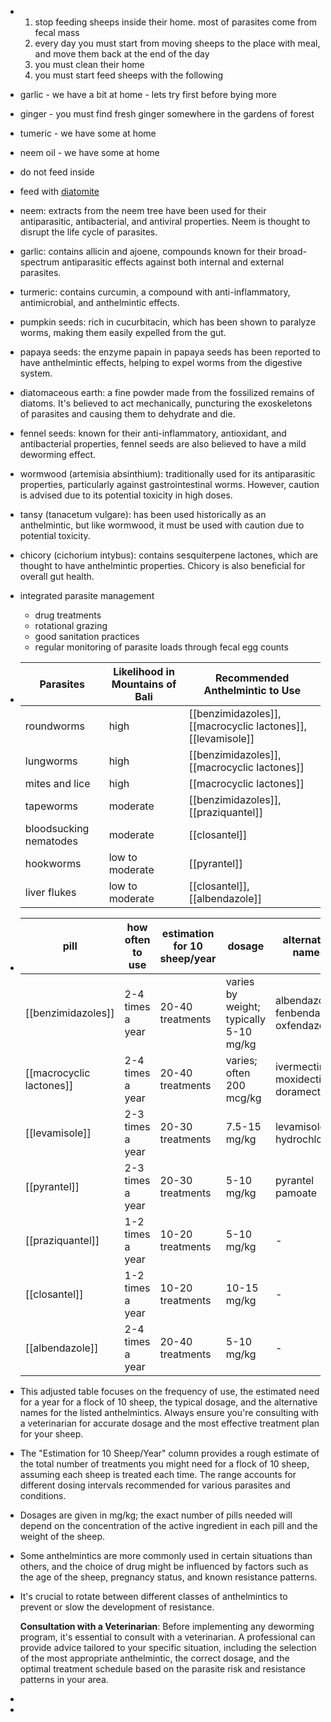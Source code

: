 - 1. stop feeding sheeps inside their home. most of parasites come from fecal mass
  2. every day you must start from moving sheeps to the place with meal, and move them back at the end of the day
  3. you must clean their home
  4. you must start feed sheeps with the following
- garlic - we have a bit at home - lets try first before bying more
- ginger - you must find fresh ginger somewhere in the gardens of forest
- tumeric - we have some at home
- neem oil - we have some at home
- do not feed inside
- feed with [diatomite](https://www.tokopedia.com/niochemical/dicalite-diatomite-diatomaceous-earth-powder-1kg?extParam=ivf%3Dfalse%26src%3Dsearch)
- neem: extracts from the neem tree have been used for their antiparasitic, antibacterial, and antiviral properties. Neem is thought to disrupt the life cycle of parasites.
- garlic: contains allicin and ajoene, compounds known for their broad-spectrum antiparasitic effects against both internal and external parasites.
- turmeric: contains curcumin, a compound with anti-inflammatory, antimicrobial, and anthelmintic effects.
- pumpkin seeds: rich in cucurbitacin, which has been shown to paralyze worms, making them easily expelled from the gut.
- papaya seeds: the enzyme papain in papaya seeds has been reported to have anthelmintic effects, helping to expel worms from the digestive system.
- diatomaceous earth: a fine powder made from the fossilized remains of diatoms. It's believed to act mechanically, puncturing the exoskeletons of parasites and causing them to dehydrate and die.
- fennel seeds: known for their anti-inflammatory, antioxidant, and antibacterial properties, fennel seeds are also believed to have a mild deworming effect.
- wormwood (artemisia absinthium): traditionally used for its antiparasitic properties, particularly against gastrointestinal worms. However, caution is advised due to its potential toxicity in high doses.
- tansy (tanacetum vulgare): has been used historically as an anthelmintic, but like wormwood, it must be used with caution due to potential toxicity.
- chicory (cichorium intybus): contains sesquiterpene lactones, which are thought to have anthelmintic properties. Chicory is also beneficial for overall gut health.
- integrated parasite management
	- drug treatments
	- rotational grazing
	- good sanitation practices
	- regular monitoring of parasite loads through fecal egg counts
- | Parasites             | Likelihood in Mountains of Bali | Recommended Anthelmintic to Use            |
  |-----------------------|---------------------------------|---------------------------------------------|
  | roundworms        | high                            | [[benzimidazoles]], [[macrocyclic lactones]], [[levamisole]] |
  | lungworms         | high                            | [[benzimidazoles]], [[macrocyclic lactones]] |
  | mites and lice    | high                            | [[macrocyclic lactones]]                      |
  | tapeworms         | moderate                        | [[benzimidazoles]], [[praziquantel]]          |
  | bloodsucking nematodes | moderate                  | [[closantel]]                                 |
  | hookworms         | low to moderate                 | [[pyrantel]]                                  |
  | liver flukes      | low to moderate                 | [[closantel]], [[albendazole]] |
- | pill                      | how often to use         | estimation for 10 sheep/year | dosage                            | alternative names |
  |---------------------------|--------------------------|------------------------------|-----------------------------------|-------------------|
  | [[benzimidazoles]]            | 2-4 times a year         | 20-40 treatments            | varies by weight; typically 5-10 mg/kg | albendazole, fenbendazole, oxfendazole |
  | [[macrocyclic lactones]]      | 2-4 times a year         | 20-40 treatments            | varies; often 200 mcg/kg           | ivermectin, moxidectin, doramectin |
  | [[levamisole]]                | 2-3 times a year         | 20-30 treatments            | 7.5-15 mg/kg                       | levamisole hydrochloride |
  | [[pyrantel]]                  | 2-3 times a year         | 20-30 treatments            | 5-10 mg/kg                         | pyrantel pamoate |
  | [[praziquantel]]              | 1-2 times a year         | 10-20 treatments            | 5-10 mg/kg                         | - |
  | [[closantel]]                 | 1-2 times a year         | 10-20 treatments            | 10-15 mg/kg                        | - |
  | [[albendazole]]               | 2-4 times a year         | 20-40 treatments            | 5-10 mg/kg                         | - |
- This adjusted table focuses on the frequency of use, the estimated need for a year for a flock of 10 sheep, the typical dosage, and the alternative names for the listed anthelmintics. Always ensure you're consulting with a veterinarian for accurate dosage and the most effective treatment plan for your sheep.
- The "Estimation for 10 Sheep/Year" column provides a rough estimate of the total number of treatments you might need for a flock of 10 sheep, assuming each sheep is treated each time. The range accounts for different dosing intervals recommended for various parasites and conditions.
- Dosages are given in mg/kg; the exact number of pills needed will depend on the concentration of the active ingredient in each pill and the weight of the sheep.
- Some anthelmintics are more commonly used in certain situations than others, and the choice of drug might be influenced by factors such as the age of the sheep, pregnancy status, and known resistance patterns.
- It's crucial to rotate between different classes of anthelmintics to prevent or slow the development of resistance.
  
  **Consultation with a Veterinarian**:
  Before implementing any deworming program, it's essential to consult with a veterinarian. A professional can provide advice tailored to your specific situation, including the selection of the most appropriate anthelmintic, the correct dosage, and the optimal treatment schedule based on the parasite risk and resistance patterns in your area.
-
-
